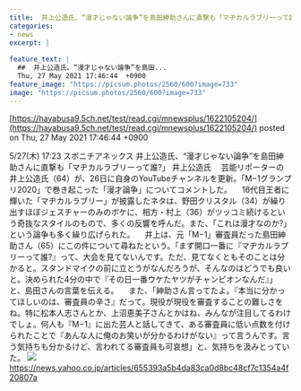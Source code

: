 ```yaml
---
title:  井上公造氏、“漫才じゃない論争”を島田紳助さんに直撃も「マヂカルラブリーって誰?」  
categories:
- news
excerpt: |
  
feature_text: |
  ##  井上公造氏、“漫才じゃない論争”を島田...
  Thu, 27 May 2021 17:46:44  +0900
feature_image: "https://picsum.photos/2560/600?image=733"
image: "https://picsum.photos/2560/600?image=733"
---
```


[https://hayabusa9.5ch.net/test/read.cgi/mnewsplus/1622105204/](https://hayabusa9.5ch.net/test/read.cgi/mnewsplus/1622105204/)
posted on Thu, 27 May 2021 17:46:44  +0900

<!--more-->

5/27(木) 17:23 スポニチアネックス 井上公造氏、“漫才じゃない論争”を島田紳助さんに直撃も「マヂカルラブリーって誰?」 井上公造氏 　芸能リポーターの井上公造氏（64）が、26日に自身のYouTubeチャンネルを更新。「M−1グランプリ2020」で巻き起こった「漫才論争」についてコメントした。 　16代目王者に輝いた「マヂカルラブリー」が披露したネタは、野田クリスタル（34）が繰り出すほぼジェスチャーのみのボケに、相方・村上（36）がツッコミ続けるという奇抜なスタイルのもので、多くの反響を呼んだ。また、「これは漫才なのか?」という論争も多く繰り広げられた。 　井上は、元「M−1」審査員だった島田紳助さん（65）にこの件について尋ねたという。「まず開口一番に『マヂカルラブリーって誰?』って、大会を見てないんです。ただ、見てなくともそのことは分かると。スタンドマイクの前に立とうがなんだろうが、そんなのはどうでも良いと。決められた4分の中で『その日一番ウケたヤツがチャンピオンなんだ』」と、島田さんの言葉を伝える。 　また、「紳助さん言ってたよ。『本当に分かってほしいのは、審査員の辛さ』だって。現役が現役を審査することの難しさをね。特に松本人志さんとか、上沼恵美子さんとかはね、みんなが注目してるわけでしょ。何人も『M−1』に出た芸人と話してきて、ある審査員に低い点数を付けられたことで『あんな人に俺のお笑いが分かるわけがない』って言うんです。言う気持ちも分かるけど、言われてる審査員も可哀想」と、気持ちを汲みとっていた。 ![](https://amd-pctr.c.yimg.jp/r/iwiz-amd/20210527-00000234-spnannex-000-4-view.jpg) https://news.yahoo.co.jp/articles/655393a5b4da83ca0d8bc48cf7c1354a4f20807a

